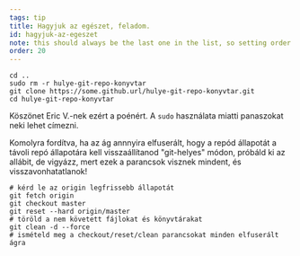 ```yaml
---
tags: tip
title: Hagyjuk az egészet, feladom.
id: hagyjuk-az-egeszet
note: this should always be the last one in the list, so setting order to 20 so I don't have to re-name/re-order it
order: 20
---
```


```git
cd ..
sudo rm -r hulye-git-repo-konyvtar
git clone https://some.github.url/hulye-git-repo-konyvtar.git
cd hulye-git-repo-konyvtar
```

Köszönet Eric V.-nek ezért a poénért. A `sudo` használata miatti panaszokat neki lehet címezni.


Komolyra fordítva, ha az ág annnyira elfuserált, hogy a repód állapotát a távoli repó állapotára kell visszaállítanod "git-helyes" módon, próbáld ki az allábit, de vigyázz, mert ezek a parancsok visznek mindent, és visszavonhatatlanok!

```git
# kérd le az origin legfrissebb állapotát
git fetch origin
git checkout master
git reset --hard origin/master
# töröld a nem követett fájlokat és könyvtárakat
git clean -d --force
# ismételd meg a checkout/reset/clean parancsokat minden elfuserált ágra
```